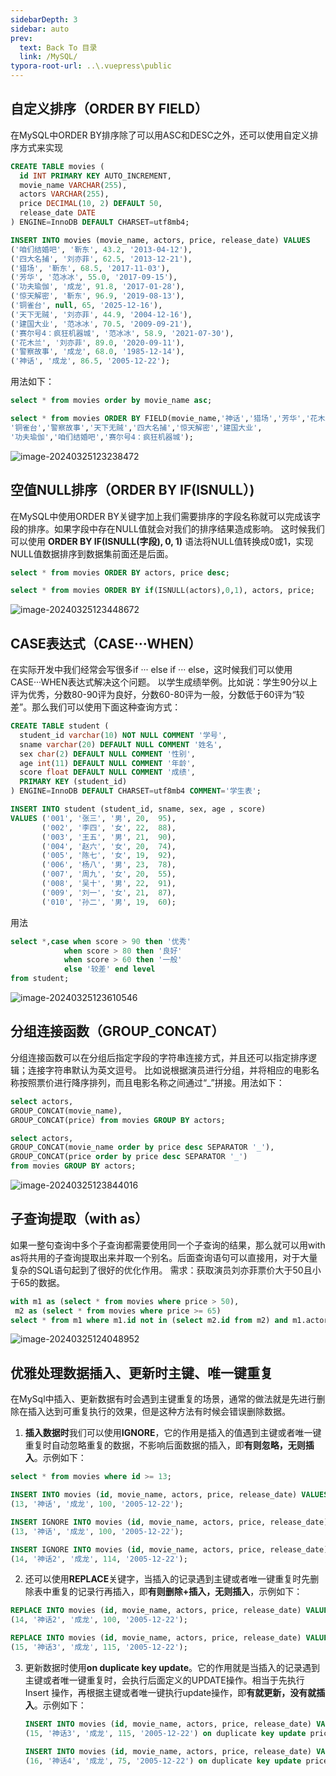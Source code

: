 ```yaml
---
sidebarDepth: 3
sidebar: auto
prev:
  text: Back To 目录
  link: /MySQL/
typora-root-url: ..\.vuepress\public
---
```




## 自定义排序（ORDER BY FIELD）

在MySQL中ORDER BY排序除了可以用ASC和DESC之外，还可以使用自定义排序方式来实现

```sql
CREATE TABLE movies (  
  id INT PRIMARY KEY AUTO_INCREMENT,  
  movie_name VARCHAR(255),  
  actors VARCHAR(255),  
  price DECIMAL(10, 2) DEFAULT 50,  
  release_date DATE  
) ENGINE=InnoDB DEFAULT CHARSET=utf8mb4;

INSERT INTO movies (movie_name, actors, price, release_date) VALUES
('咱们结婚吧', '靳东', 43.2, '2013-04-12'),
('四大名捕', '刘亦菲', 62.5, '2013-12-21'),
('猎场', '靳东', 68.5, '2017-11-03'),
('芳华', '范冰冰', 55.0, '2017-09-15'),
('功夫瑜伽', '成龙', 91.8, '2017-01-28'),
('惊天解密', '靳东', 96.9, '2019-08-13'),
('铜雀台', null, 65, '2025-12-16'),
('天下无贼', '刘亦菲', 44.9, '2004-12-16'),
('建国大业', '范冰冰', 70.5, '2009-09-21'),
('赛尔号4：疯狂机器城', '范冰冰', 58.9, '2021-07-30'),
('花木兰', '刘亦菲', 89.0, '2020-09-11'),
('警察故事', '成龙', 68.0, '1985-12-14'),
('神话', '成龙', 86.5, '2005-12-22');
```

用法如下：

```sql
select * from movies order by movie_name asc;

select * from movies ORDER BY FIELD(movie_name,'神话','猎场','芳华','花木兰',
'铜雀台','警察故事','天下无贼','四大名捕','惊天解密','建国大业',
'功夫瑜伽','咱们结婚吧','赛尔号4：疯狂机器城');
```

![image-20240325123238472](/images/MySQL/image-20240325123238472.png)



## 空值NULL排序（**ORDER BY IF(ISNULL**）)

在MySQL中使用ORDER BY关键字加上我们需要排序的字段名称就可以完成该字段的排序。如果字段中存在NULL值就会对我们的排序结果造成影响。
这时候我们可以使用 **ORDER BY IF(ISNULL(字段), 0, 1)** 语法将NULL值转换成0或1，实现NULL值数据排序到数据集前面还是后面。

```sql
select * from movies ORDER BY actors, price desc;

select * from movies ORDER BY if(ISNULL(actors),0,1), actors, price;
```

![image-20240325123448672](/images/MySQL/image-20240325123448672.png)



## CASE表达式（CASE···WHEN）

在实际开发中我们经常会写很多if ··· else if ··· else，这时候我们可以使用CASE···WHEN表达式解决这个问题。
以学生成绩举例。比如说：学生90分以上评为优秀，分数80-90评为良好，分数60-80评为一般，分数低于60评为“较差”。那么我们可以使用下面这种查询方式：

```sql
CREATE TABLE student (
  student_id varchar(10) NOT NULL COMMENT '学号',
  sname varchar(20) DEFAULT NULL COMMENT '姓名',
  sex char(2) DEFAULT NULL COMMENT '性别',
  age int(11) DEFAULT NULL COMMENT '年龄',
  score float DEFAULT NULL COMMENT '成绩',
  PRIMARY KEY (student_id)
) ENGINE=InnoDB DEFAULT CHARSET=utf8mb4 COMMENT='学生表';

INSERT INTO student (student_id, sname, sex, age , score)
VALUES ('001', '张三', '男', 20,  95),
       ('002', '李四', '女', 22,  88),
       ('003', '王五', '男', 21,  90),
       ('004', '赵六', '女', 20,  74),
       ('005', '陈七', '女', 19,  92),
       ('006', '杨八', '男', 23,  78),
       ('007', '周九', '女', 20,  55),
       ('008', '吴十', '男', 22,  91),
       ('009', '刘一', '女', 21,  87),
       ('010', '孙二', '男', 19,  60);
```

用法

```sql
select *,case when score > 90 then '优秀'
			when score > 80 then '良好'
			when score > 60 then '一般'
			else '较差' end level
from student;
```

![image-20240325123610546](/images/MySQL/image-20240325123610546.png)

## 分组连接函数（GROUP_CONCAT）

分组连接函数可以在分组后指定字段的字符串连接方式，并且还可以指定排序逻辑；连接字符串默认为英文逗号。
比如说根据演员进行分组，并将相应的电影名称按照票价进行降序排列，而且电影名称之间通过“_”拼接。用法如下：

```sql
select actors,
GROUP_CONCAT(movie_name),
GROUP_CONCAT(price) from movies GROUP BY actors;

select actors,
GROUP_CONCAT(movie_name order by price desc SEPARATOR '_'),
GROUP_CONCAT(price order by price desc SEPARATOR '_') 
from movies GROUP BY actors;
```

![image-20240325123844016](/images/MySQL/image-20240325123844016.png)

## 子查询提取（with as）

如果一整句查询中多个子查询都需要使用同一个子查询的结果，那么就可以用with as将共用的子查询提取出来并取一个别名。后面查询语句可以直接用，对于大量复杂的SQL语句起到了很好的优化作用。
需求：获取演员刘亦菲票价大于50且小于65的数据。

```sql
with m1 as (select * from movies where price > 50),
 m2 as (select * from movies where price >= 65)
select * from m1 where m1.id not in (select m2.id from m2) and m1.actors = '刘亦菲';
```

![image-20240325124048952](/images/MySQL/image-20240325124048952.png)



## 优雅处理数据插入、更新时主键、唯一键重复

在MySql中插入、更新数据有时会遇到主键重复的场景，通常的做法就是先进行删除在插入达到可重复执行的效果，但是这种方法有时候会错误删除数据。

1. **插入数据时**我们可以使用**IGNORE**，它的作用是插入的值遇到主键或者唯一键重复时自动忽略重复的数据，不影响后面数据的插入，即**有则忽略，无则插入**。示例如下：

```sql
select * from movies where id >= 13;

INSERT INTO movies (id, movie_name, actors, price, release_date) VALUES
(13, '神话', '成龙', 100, '2005-12-22');

INSERT IGNORE INTO movies (id, movie_name, actors, price, release_date) VALUES
(13, '神话', '成龙', 100, '2005-12-22');

INSERT IGNORE INTO movies (id, movie_name, actors, price, release_date) VALUES
(14, '神话2', '成龙', 114, '2005-12-22');
```

2. 还可以使用**REPLACE**关键字，当插入的记录遇到主键或者唯一键重复时先删除表中重复的记录行再插入，即**有则删除+插入，无则插入**，示例如下：

```sql
REPLACE INTO movies (id, movie_name, actors, price, release_date) VALUES
(14, '神话2', '成龙', 100, '2005-12-22');

REPLACE INTO movies (id, movie_name, actors, price, release_date) VALUES
(15, '神话3', '成龙', 115, '2005-12-22');
```

3. 更新数据时使用**on duplicate key update**。它的作用就是当插入的记录遇到主键或者唯一键重复时，会执行后面定义的UPDATE操作。相当于先执行Insert 操作，再根据主键或者唯一键执行update操作，即**有就更新，没有就插入**。示例如下：

   ```sql
   INSERT INTO movies (id, movie_name, actors, price, release_date) VALUES
   (15, '神话3', '成龙', 115, '2005-12-22') on duplicate key update price = price + 10;
   
   INSERT INTO movies (id, movie_name, actors, price, release_date) VALUES
   (16, '神话4', '成龙', 75, '2005-12-22') on duplicate key update price = price + 10;
   ```

   